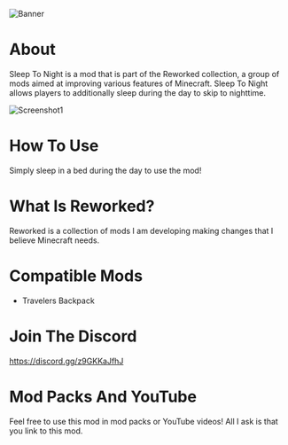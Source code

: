![Banner](https://cdn.discordapp.com/attachments/837466886497239091/1119129450815176784/Banner.png)

# About

Sleep To Night is a mod that is part of the Reworked collection, a group of mods aimed at improving various features of Minecraft. Sleep To Night allows players to additionally sleep during the day to skip to nighttime.

![Screenshot1](https://cdn.discordapp.com/attachments/837466886497239091/1119131241854291978/BannerLogo.png)

# How To Use

Simply sleep in a bed during the day to use the mod!

# What Is Reworked?

Reworked is a collection of mods I am developing making changes that I believe Minecraft needs.

# Compatible Mods

- Travelers Backpack

# Join The Discord

https://discord.gg/z9GKKaJfhJ

# Mod Packs And YouTube

Feel free to use this mod in mod packs or YouTube videos! All I ask is that you link to this mod.
